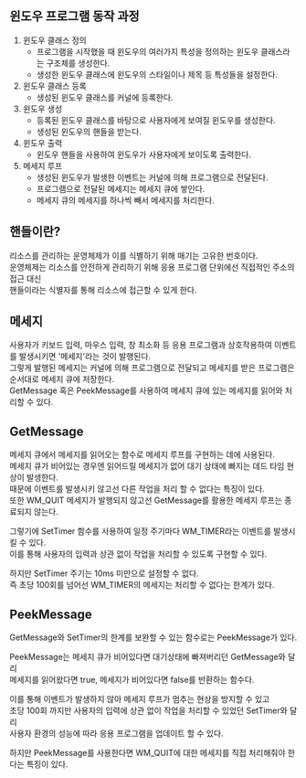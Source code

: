## 윈도우 프로그램 동작 과정
1. 윈도우 클래스 정의
   - 프로그램을 시작했을 때 윈도우의 여러가지 특성을 정의하는 윈도우 클래스라는 구조체를 생성한다.
   - 생성한 윈도우 클래스에 윈도우의 스타일이나 제목 등 특성들을 설정한다.
2. 윈도우 클래스 등록
   - 생성된 윈도우 클래스를 커널에 등록한다.
3. 윈도우 생성
   - 등록된 윈도우 클래스를 바탕으로 사용자에게 보여질 윈도우를 생성한다.
   - 생성된 윈도우의 핸들을 받는다.
4. 윈도우 출력
   - 윈도우 핸들을 사용하여 윈도우가 사용자에게 보이도록 출력한다.
5. 메세지 루프
   - 생성된 윈도우가 발생한 이벤트는 커널에 의해 프로그램으로 전달된다.
   - 프로그램으로 전달된 메세지는 메세지 큐에 쌓인다.
   - 메세지 큐의 메세지를 하나씩 빼서 메세지를 처리한다.

## 핸들이란?
리소스를 관리하는 운영체제가 이를 식별하기 위해 매기는 고유한 번호이다.<br/>
운영체제는 리소스를 안전하게 관리하기 위해 응용 프로그램 단위에선 직접적인 주소의 접근 대신<br/>
핸들이라는 식별자를 통해 리소스에 접근할 수 있게 한다.

## 메세지
사용자가 키보드 입력, 마우스 입력, 창 최소화 등 응용 프로그램과 상호작용하여 이벤트를 발생시키면 '메세지'라는 것이 발행된다.<br/>
그렇게 발행된 메세지는 커널에 의해 프로그램으로 전달되고 메세지를 받은 프로그램은 순서대로 메세지 큐에 저장한다.<br/>
GetMessage 혹은 PeekMessage를 사용하여 메세지 큐에 있는 메세지를 읽어와 처리할 수 있다.

## GetMessage
메세지 큐에서 메세지를 읽어오는 함수로 메세지 루프를 구현하는 데에 사용된다.<br/>
메세지 큐가 비어있는 경우엔 읽어드릴 메세지가 없어 대기 상태에 빠지는 데드 타임 현상이 발생한다.<br/>
때문에 이벤트를 발생시키 않고선 다른 작업을 처리 할 수 없다는 특징이 있다.<br/>
또한 WM_QUIT 메세지가 발행되지 않고선 GetMessage를 활용한 메세지 루프는 종료되지 않는다.

그렇기에 SetTimer 함수를 사용하여 일정 주기마다 WM_TIMER라는 이벤트를 발생시킬 수 있다.<br/>
이를 통해 사용자의 입력과 상관 없이 작업을 처리할 수 있도록 구현할 수 있다.

하지만 SetTimer 주기는 10ms 미만으로 설정할 수 없다.<br/>
즉 초당 100회를 넘어선 WM_TIMER의 메세지는 처리할 수 없다는 한계가 있다.

## PeekMessage
GetMessage와 SetTimer의 한계를 보완할 수 있는 함수로는 PeekMessage가 있다.

PeekMessage는 메세지 큐가 비어있다면 대기상태에 빠져버리던 GetMessage와 달리<br/>
메세지를 읽어왔다면 true, 메세지가 비어있다면 false를 반환하는 함수다.

이를 통해 이벤트가 발생하지 않아 메세지 루프가 멈추는 현상을 방지할 수 있고<br/>
초당 100회 까지만 사용자의 입력에 상관 없이 작업을 처리할 수 있었던 SetTimer와 달리<br/>
사용자 환경의 성능에 따라 응용 프로그램을 업데이트 할 수 있다.

하지만 PeekMessage를 사용한다면 WM_QUIT에 대한 메세지를 직접 처리해줘야 한다는 특징이 있다.